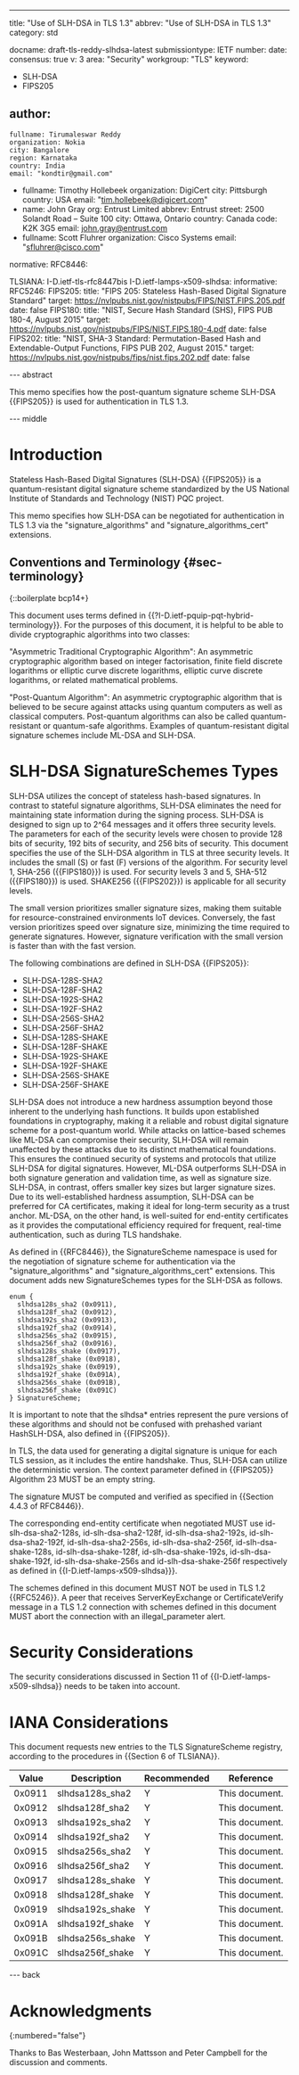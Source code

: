 ---
title: "Use of SLH-DSA in TLS 1.3"
abbrev: "Use of SLH-DSA in TLS 1.3"
category: std

docname: draft-tls-reddy-slhdsa-latest
submissiontype: IETF
number:
date:
consensus: true
v: 3
area: "Security"
workgroup: "TLS"
keyword:
 - SLH-DSA
 - FIPS205
 

author:
 -
    fullname: Tirumaleswar Reddy
    organization: Nokia
    city: Bangalore
    region: Karnataka
    country: India
    email: "kondtir@gmail.com"
 -
    fullname: Timothy Hollebeek
    organization: DigiCert
    city: Pittsburgh
    country: USA
    email: "tim.hollebeek@digicert.com"
 -
    name: John Gray
    org: Entrust Limited
    abbrev: Entrust
    street: 2500 Solandt Road – Suite 100
    city: Ottawa, Ontario
    country: Canada
    code: K2K 3G5
    email: john.gray@entrust.com
 -
    fullname: Scott Fluhrer
    organization: Cisco Systems
    email: "sfluhrer@cisco.com"

normative:
 RFC8446:
 
 TLSIANA: I-D.ietf-tls-rfc8447bis
 I-D.ietf-lamps-x509-slhdsa:
informative:
  RFC5246:
  FIPS205:
     title: "FIPS 205: Stateless Hash-Based Digital Signature Standard"
     target: https://nvlpubs.nist.gov/nistpubs/FIPS/NIST.FIPS.205.pdf 
     date: false
  FIPS180:
     title: "NIST, Secure Hash Standard (SHS), FIPS PUB 180-4, August 2015"
     target: https://nvlpubs.nist.gov/nistpubs/FIPS/NIST.FIPS.180-4.pdf 
     date: false
  FIPS202:
     title: "NIST, SHA-3 Standard: Permutation-Based Hash and Extendable-Output Functions, FIPS PUB 202, August 2015."
     target: https://nvlpubs.nist.gov/nistpubs/fips/nist.fips.202.pdf 
     date: false
 
--- abstract

This memo specifies how the post-quantum signature scheme SLH-DSA {{FIPS205}} is used for authentication in TLS 1.3.

--- middle

# Introduction

Stateless Hash-Based Digital Signatures (SLH-DSA) {{FIPS205}} is a quantum-resistant digital signature scheme standardized by the US National Institute of Standards and Technology (NIST) PQC project. 

This memo specifies how SLH-DSA can be negotiated for authentication in TLS 1.3 via the "signature_algorithms" and "signature_algorithms_cert" extensions.

## Conventions and Terminology {#sec-terminology}

{::boilerplate bcp14+}

This document uses terms defined in {{?I-D.ietf-pquip-pqt-hybrid-terminology}}. For the purposes of this document, it is helpful to be able to divide cryptographic algorithms into two classes:

"Asymmetric Traditional Cryptographic Algorithm": An asymmetric cryptographic algorithm based on integer factorisation, finite field discrete logarithms or elliptic curve discrete logarithms, elliptic curve discrete logarithms, or related mathematical problems.

"Post-Quantum Algorithm": An asymmetric cryptographic algorithm that is believed to be secure against attacks using quantum computers as well as classical computers. Post-quantum algorithms can also be called quantum-resistant or quantum-safe algorithms. Examples of quantum-resistant digital signature schemes include ML-DSA and SLH-DSA.

# SLH-DSA SignatureSchemes Types

SLH-DSA utilizes the concept of stateless hash-based signatures. In contrast to stateful signature algorithms, SLH-DSA eliminates the need for maintaining state information during the signing process. SLH-DSA is designed to sign up to 2^64 messages and it offers three security levels. The parameters for each of the security levels were chosen to provide 128 bits of security, 192 bits of security, and 256 bits of security. This document specifies the use of the SLH-DSA algorithm in TLS at three security levels. It includes the small (S) or fast (F) versions of the algorithm. For security level 1, SHA-256 ({{FIPS180}}) is used. For security levels 3 and 5, SHA-512 ({{FIPS180}}) is used. SHAKE256 ({{FIPS202}}) is applicable for all security levels. 

The small version prioritizes smaller signature sizes, making them suitable for resource-constrained environments IoT devices. Conversely, the fast version prioritizes speed over signature size, minimizing the time required to generate signatures. However, signature verification with the small version is faster than with the fast version.

The following combinations are defined in SLH-DSA {{FIPS205}}:

* SLH-DSA-128S-SHA2
* SLH-DSA-128F-SHA2
* SLH-DSA-192S-SHA2
* SLH-DSA-192F-SHA2
* SLH-DSA-256S-SHA2
* SLH-DSA-256F-SHA2
* SLH-DSA-128S-SHAKE
* SLH-DSA-128F-SHAKE
* SLH-DSA-192S-SHAKE
* SLH-DSA-192F-SHAKE
* SLH-DSA-256S-SHAKE
* SLH-DSA-256F-SHAKE

SLH-DSA does not introduce a new hardness assumption beyond those inherent to the underlying hash functions. It builds upon established foundations in cryptography, making it a reliable and robust digital signature scheme for a post-quantum world. While attacks on lattice-based schemes like ML-DSA can compromise their security, SLH-DSA will remain unaffected by these attacks due to its distinct mathematical foundations. This ensures the continued security of systems and protocols that utilize SLH-DSA for digital signatures. However, ML-DSA outperforms SLH-DSA in both signature generation and validation time, as well as signature size. SLH-DSA, in contrast, offers smaller key sizes but larger signature sizes. Due to its well-established hardness assumption, SLH-DSA can be preferred for CA certificates, making it ideal for long-term security as a trust anchor. ML-DSA, on the other hand, is well-suited for end-entity certificates as it provides the computational efficiency required for frequent, real-time authentication, such as during TLS handshake. 

As defined in {{RFC8446}}, the SignatureScheme namespace is used for the negotiation of signature scheme for authentication via the
"signature_algorithms" and "signature_algorithms_cert" extensions. This document adds new SignatureSchemes types for the SLH-DSA as follows.

~~~
enum {
  slhdsa128s_sha2 (0x0911),
  slhdsa128f_sha2 (0x0912),
  slhdsa192s_sha2 (0x0913),
  slhdsa192f_sha2 (0x0914),
  slhdsa256s_sha2 (0x0915),
  slhdsa256f_sha2 (0x0916),
  slhdsa128s_shake (0x0917),
  slhdsa128f_shake (0x0918),
  slhdsa192s_shake (0x0919),
  slhdsa192f_shake (0x091A),
  slhdsa256s_shake (0x091B),
  slhdsa256f_shake (0x091C)
} SignatureScheme;
~~~

It is important to note that the slhdsa* entries represent the pure versions of these algorithms and should not be confused with prehashed variant HashSLH-DSA, also defined in {{FIPS205}}.

In TLS, the data used for generating a digital signature is unique for each TLS session, as it includes the entire handshake. Thus, SLH-DSA can utilize the deterministic version. The context parameter defined in {{FIPS205}} Algorithm 23 MUST be an empty string.

The signature MUST be computed and verified as specified in {{Section 4.4.3 of RFC8446}}.

The corresponding end-entity certificate when negotiated MUST use id-slh-dsa-sha2-128s, id-slh-dsa-sha2-128f, id-slh-dsa-sha2-192s, id-slh-dsa-sha2-192f, id-slh-dsa-sha2-256s, id-slh-dsa-sha2-256f, id-slh-dsa-shake-128s, id-slh-dsa-shake-128f, id-slh-dsa-shake-192s, id-slh-dsa-shake-192f, id-slh-dsa-shake-256s and id-slh-dsa-shake-256f respectively as defined in {{I-D.ietf-lamps-x509-slhdsa}}}.

The schemes defined in this document MUST NOT be used in TLS 1.2 {{RFC5246}}. A peer that receives ServerKeyExchange or CertificateVerify message in a TLS 1.2 connection with schemes defined in this document MUST abort the connection with an illegal_parameter alert.

# Security Considerations

The security considerations discussed in Section 11 of {{I-D.ietf-lamps-x509-slhdsa}} needs to be taken into account. 


# IANA Considerations

This document requests new entries to the TLS SignatureScheme registry,
according to the procedures in {{Section 6 of TLSIANA}}.

| Value   | Description                        | Recommended | Reference      |
|---------|------------------------------------|-------------|----------------|
| 0x0911  | slhdsa128s_sha2                    | Y           | This document. |
| 0x0912  | slhdsa128f_sha2                    | Y           | This document. |
| 0x0913  | slhdsa192s_sha2                    | Y           | This document. |
| 0x0914  | slhdsa192f_sha2                    | Y           | This document. |
| 0x0915  | slhdsa256s_sha2                    | Y           | This document. |
| 0x0916  | slhdsa256f_sha2                    | Y           | This document. |
| 0x0917  | slhdsa128s_shake                   | Y           | This document. |
| 0x0918  | slhdsa128f_shake                   | Y           | This document. |
| 0x0919  | slhdsa192s_shake                   | Y           | This document. |
| 0x091A  | slhdsa192f_shake                   | Y           | This document. |
| 0x091B  | slhdsa256s_shake                   | Y           | This document. |
| 0x091C  | slhdsa256f_shake                   | Y           | This document. |

--- back

# Acknowledgments
{:numbered="false"}

Thanks to Bas Westerbaan, John Mattsson and Peter Campbell for the discussion and comments.
